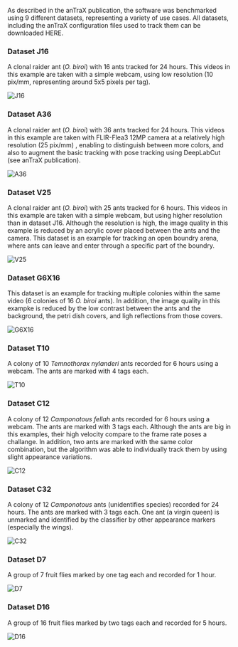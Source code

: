 

As described in the anTraX publication, the software was benchmarked using 9 different datasets, representing a variety of use cases. All datasets, including the anTraX configuration files used to track them can be downloaded HERE.

### Dataset J16

A clonal raider ant (*O. biroi*) with 16 ants tracked for 24 hours. This videos in this example are taken with a simple webcam, using low resolution (10 pix/mm, representing around 5x5 pixels per tag).

![J16](/images/J16.png)

### Dataset A36

A clonal raider ant (*O. biroi*) with 36 ants tracked for 24 hours. This videos in this example are taken with FLIR-Flea3 12MP camera at a relatively high resolution (25 pix/mm) , enabling to distinguish between more colors, and also to augment the basic tracking with pose tracking using DeepLabCut (see anTraX publication).

![A36](/images/A36.png)


### Dataset V25

A clonal raider ant (*O. biroi*) with 25 ants tracked for 6 hours. This videos in this example are taken with a simple webcam, but using higher resolution than in dataset J16. Although the resolution is high, the image quality in this example is reduced by an acrylic cover placed between the ants and the camera. This dataset is an example for tracking an open boundry arena, where ants can leave and enter through a specific part of the boundry.

![V25](/images/V25.png)


### Dataset G6X16

This dataset is an example for tracking multiple colonies within the same video (6 colonies of 16 *O. biroi* ants). In addition, the image quality in this exampke is reduced by the low contrast between the ants and the background, the petri dish covers, and ligh reflections from those covers.

![G6X16](/images/G6X16.png)


### Dataset T10

A colony of 10 *Temnothorax nylanderi* ants recorded for 6 hours using a webcam. The ants are marked with 4 tags each. 

![T10](/images/T10.png)


### Dataset C12

A colony of 12 *Camponotous fellah* ants recorded for 6 hours using a webcam. The ants are marked with 3 tags each. Although the ants are big in this examples, their high velocity compare to the frame rate poses a challange. In addition, two ants are marked with the same color combination, but the algorithm was able to individually track them by using slight appearance variations. 

![C12](/images/C12.png)


### Dataset C32

A colony of 12 *Camponotous* ants (unidentifies species) recorded for 24 hours. The ants are marked with 3 tags each. One ant (a virgin queen) is unmarked and identified by the classifier by other appearance markers (especially the wings).

![C32](/images/C32.png)


### Dataset D7

A group of 7 fruit flies marked by one tag each and recorded for 1 hour.

![D7](/images/D7.png)


### Dataset D16

A group of 16 fruit flies marked by two tags each and recorded for 5 hours.

![D16](/images/D16.png)


